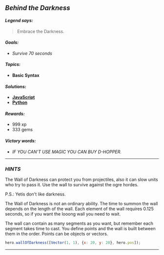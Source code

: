 ## _Behind the Darkness_

#### _Legend says:_
> Embrace the Darkness.

#### _Goals:_
+ _Survive 70 seconds_

#### _Topics:_
+ **Basic Syntax**

#### _Solutions:_
+ **[JavaScript](darkness.js)**
+ **[Python](darkness.py)**

#### _Rewards:_
+ 999 xp
+ 333 gems

#### _Victory words:_
+ _IF YOU CAN'T USE MAGIC YOU CAN BUY D-HOPPER._

___

### _HINTS_

The Wall of Darkness can protect you from projectiles, also it can slow units who try to pass it. Use the wall to survive against the ogre hordes.

P.S.: Yetis don't like darkness.

The Wall of Darkness is not an ordinary ability. The time to summon the wall depends on the length of the wall. Each element of the wall requires 0.125 seconds, so if you want the looong wall you need to wait.

The wall can contain as many segments as you want, but remember each segment takes time to cast. You define points and the wall is built between them in the order. Points can be objects or vectors.

```javascript
hero.wallOfDarkness([Vector(1, 1), {x: 20, y: 20}, hero.pos]);
```

___
